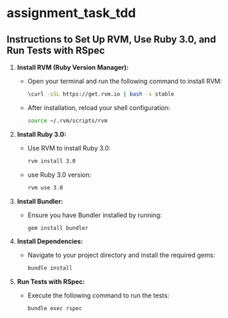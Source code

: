 
# assignment_task_tdd

## Instructions to Set Up RVM, Use Ruby 3.0, and Run Tests with RSpec

1. **Install RVM (Ruby Version Manager):**
    - Open your terminal and run the following command to install RVM:
      ```bash
      \curl -sSL https://get.rvm.io | bash -s stable
      ```
    - After installation, reload your shell configuration:
      ```bash
      source ~/.rvm/scripts/rvm
      ```

2. **Install Ruby 3.0:**
    - Use RVM to install Ruby 3.0:
      ```bash
      rvm install 3.0
      ```
    - use Ruby 3.0 version:
      ```bash
      rvm use 3.0 
      ```

3. **Install Bundler:**
    - Ensure you have Bundler installed by running:
      ```bash
      gem install bundler
      ```

4. **Install Dependencies:**
    - Navigate to your project directory and install the required gems:
      ```bash
      bundle install
      ```

5. **Run Tests with RSpec:**
    - Execute the following command to run the tests:
      ```bash
      bundle exec rspec
      ```